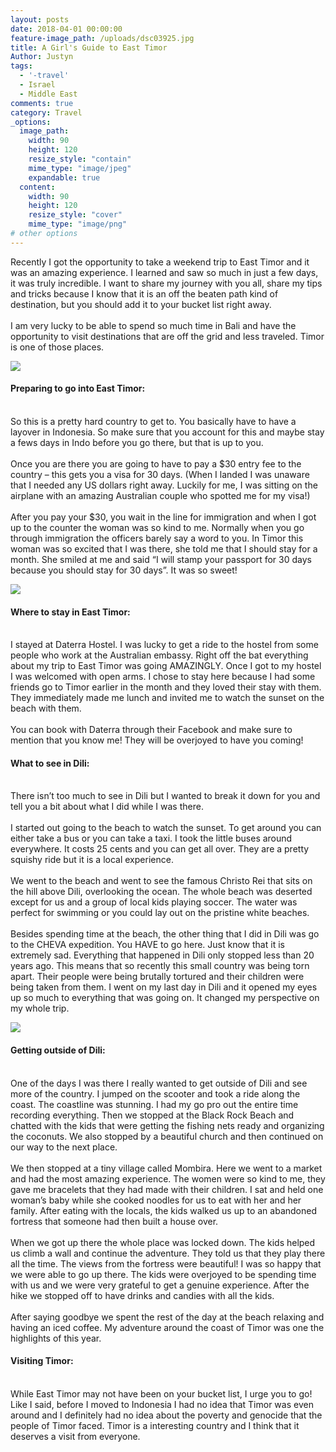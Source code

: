 ```yaml
---
layout: posts
date: 2018-04-01 00:00:00
feature-image_path: /uploads/dsc03925.jpg
title: A Girl's Guide to East Timor
Author: Justyn
tags:
  - '-travel'
  - Israel
  - Middle East
comments: true
category: Travel
_options:
  image_path:
    width: 90
    height: 120
    resize_style: "contain"
    mime_type: "image/jpeg"
    expandable: true
  content:
    width: 90
    height: 120
    resize_style: "cover"
    mime_type: "image/png"
# other options
---
```


Recently I got the opportunity to take a weekend trip to East Timor and it was an amazing experience. I learned and saw so much in just a few days, it was truly incredible. I want to share my journey with you all, share my tips and tricks because I know that it is an off the beaten path kind of destination, but you should add it to your bucket list right away.<br><br>I am very lucky to be able to spend so much time in Bali and have the opportunity to visit destinations that are off the grid and less traveled. Timor is one of those places.

![](/uploads/easttimor2.jpg)

#### Preparing to go into East Timor:

<br>So this is a pretty hard country to get to. You basically have to have a layover in Indonesia. So make sure that you account for this and maybe stay a fews days in Indo before you go there, but that is up to you.<br><br>Once you are there you are going to have to pay a $30 entry fee to the country – this gets you a visa for 30 days. (When I landed I was unaware that I needed any US dollars right away. Luckily for me, I was sitting on the airplane with an amazing Australian couple who spotted me for my visa!)<br><br>After you pay your $30, you wait in the line for immigration and when I got up to the counter the woman was so kind to me. Normally when you go through immigration the officers barely say a word to you. In Timor this woman was so excited that I was there, she told me that I should stay for a month. She smiled at me and said “I will stamp your passport for 30 days because you should stay for 30 days”. It was so sweet!

![](/uploads/easttimor1.jpg)

#### Where to stay in East Timor:

<br>I stayed at Daterra Hostel. I was lucky to get a ride to the hostel from some people who work at the Australian embassy. Right off the bat everything about my trip to East Timor was going AMAZINGLY. Once I got to my hostel I was welcomed with open arms. I chose to stay here because I had some friends go to Timor earlier in the month and they loved their stay with them. They immediately made me lunch and invited me to watch the sunset on the beach with them.<br><br>You can book with Daterra through their Facebook and make sure to mention that you know me! They will be overjoyed to have you coming!

#### What to see in Dili:

<br>There isn’t too much to see in Dili but I wanted to break it down for you and tell you a bit about what I did while I was there.<br><br>I started out going to the beach to watch the sunset. To get around you can either take a bus or you can take a taxi. I took the little buses around everywhere. It costs 25 cents and you can get all over. They are a pretty squishy ride but it is a local experience.<br><br>We went to the beach and went to see the famous Christo Rei that sits on the hill above Dili, overlooking the ocean. The whole beach was deserted except for us and a group of local kids playing soccer. The water was perfect for swimming or you could lay out on the pristine white beaches.<br><br>Besides spending time at the beach, the other thing that I did in Dili was go to the CHEVA expedition. You HAVE to go here. Just know that it is extremely sad. Everything that happened in Dili only stopped less than 20 years ago. This means that so recently this small country was being torn apart. Their people were being brutally tortured and their children were being taken from them. I went on my last day in Dili and it opened my eyes up so much to everything that was going on. It changed my perspective on my whole trip.

![](/uploads/easttimor3.jpg)

#### Getting outside of Dili:

<br>One of the days I was there I really wanted to get outside of Dili and see more of the country. I jumped on the scooter and took a ride along the coast. The coastline was stunning. I had my go pro out the entire time recording everything. Then we stopped at the Black Rock Beach and chatted with the kids that were getting the fishing nets ready and organizing the coconuts. We also stopped by a beautiful church and then continued on our way to the next place.<br><br>We then stopped at a tiny village called Mombira. Here we went to a market and had the most amazing experience. The women were so kind to me, they gave me bracelets that they had made with their children. I sat and held one woman’s baby while she cooked noodles for us to eat with her and her family. After eating with the locals, the kids walked us up to an abandoned fortress that someone had then built a house over.<br><br>When we got up there the whole place was locked down. The kids helped us climb a wall and continue the adventure. They told us that they play there all the time. The views from the fortress were beautiful! I was so happy that we were able to go up there. The kids were overjoyed to be spending time with us and we were very grateful to get a genuine experience. After the hike we stopped off to have drinks and candies with all the kids.<br><br>After saying goodbye we spent the rest of the day at the beach relaxing and having an iced coffee. My adventure around the coast of Timor was one the highlights of this year.

#### Visiting Timor:

<br>While East Timor may not have been on your bucket list, I urge you to go! Like I said, before I moved to Indonesia I had no idea that Timor was even around and I definitely had no idea about the poverty and genocide that the people of Timor faced. Timor is a interesting country and I think that it deserves a visit from everyone.
